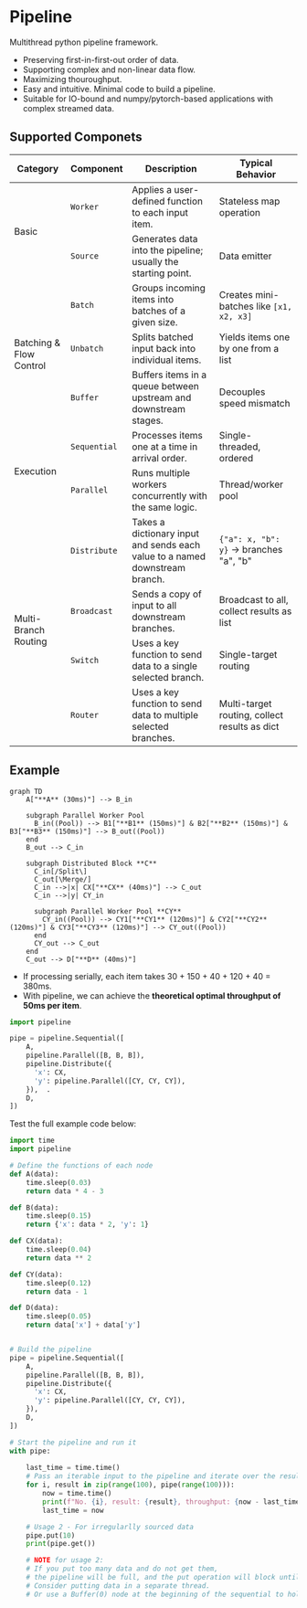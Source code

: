 # Pipeline

Multithread python pipeline framework.

* Preserving first-in-first-out order of data.
* Supporting complex and non-linear data flow.
* Maximizing thouroughput. 
* Easy and intuitive. Minimal code to build a pipeline. 
* Suitable for IO-bound and numpy/pytorch-based applications with complex streamed data.

## Supported Componets

<table>
  <thead>
    <tr>
      <th>Category</th>
      <th>Component</th>
      <th>Description</th>
      <th>Typical Behavior</th>
    </tr>
  </thead>
  <tbody>
    <!-- Basic Units -->
    <tr>
      <td rowspan="2">Basic</td>
      <td><code>Worker</code></td>
      <td>Applies a user-defined function to each input item.</td>
      <td>Stateless map operation</td>
    </tr>
    <tr>
      <td><code>Source</code></td>
      <td>Generates data into the pipeline; usually the starting point.</td>
      <td>Data emitter</td>
    </tr>
    <!-- Batching -->
    <tr>
      <td rowspan="3">Batching & Flow Control</td>
      <td><code>Batch</code></td>
      <td>Groups incoming items into batches of a given size.</td>
      <td>Creates mini-batches like <code>[x1, x2, x3]</code></td>
    </tr>
    <tr>
      <td><code>Unbatch</code></td>
      <td>Splits batched input back into individual items.</td>
      <td>Yields items one by one from a list</td>
    </tr>
    <tr>
      <td><code>Buffer</code></td>
      <td>Buffers items in a queue between upstream and downstream stages.</td>
      <td>Decouples speed mismatch</td>
    </tr>
    <!-- Execution -->
    <tr>
      <td rowspan="2">Execution</td>
      <td><code>Sequential</code></td>
      <td>Processes items one at a time in arrival order.</td>
      <td>Single-threaded, ordered</td>
    </tr>
    <tr>
      <td><code>Parallel</code></td>
      <td>Runs multiple workers concurrently with the same logic.</td>
      <td>Thread/worker pool</td>
    </tr>
    <!-- Routing -->
    <tr>
      <td rowspan="4">Multi-Branch Routing</td>
      <td><code>Distribute</code></td>
      <td>Takes a dictionary input and sends each value to a named downstream branch.</td>
      <td><code>{"a": x, "b": y}</code> → branches "a", "b"</td>
    </tr>
    <tr>
      <td><code>Broadcast</code></td>
      <td>Sends a copy of input to all downstream branches.</td>
      <td>Broadcast to all, collect results as list</td>
    </tr>
    <tr>
      <td><code>Switch</code></td>
      <td>Uses a key function to send data to a single selected branch.</td>
      <td>Single-target routing</td>
    </tr>
    <tr>
      <td><code>Router</code></td>
      <td>Uses a key function to send data to multiple selected branches.</td>
      <td>Multi-target routing, collect results as dict</td>
    </tr>
  </tbody>
</table>


## Example

```mermaid
graph TD
    A["**A** (30ms)"] --> B_in
    
    subgraph Parallel Worker Pool
      B_in((Pool)) --> B1["**B1** (150ms)"] & B2["**B2** (150ms)"] & B3["**B3** (150ms)"] --> B_out((Pool))
    end
    B_out --> C_in

    subgraph Distributed Block **C**
      C_in[/Split\]
      C_out[\Merge/]
      C_in -->|x| CX["**CX** (40ms)"] --> C_out
      C_in -->|y| CY_in 
      
      subgraph Parallel Worker Pool **CY**
        CY_in((Pool)) --> CY1["**CY1** (120ms)"] & CY2["**CY2** (120ms)"] & CY3["**CY3** (120ms)"] --> CY_out((Pool))
      end
      CY_out --> C_out
    end
    C_out --> D["**D** (40ms)"]
```

- If processing serially, each item takes 30 + 150 + 40 + 120 + 40 = 380ms.  
- With pipeline, we can achieve the **theoretical optimal throughput of 50ms per item**.

```python
import pipeline

pipe = pipeline.Sequential([ 
    A, 
    pipeline.Parallel([B, B, B]),
    pipeline.Distribute({
      'x': CX, 
      'y': pipeline.Parallel([CY, CY, CY]), 
    }),  .
    D,
])
```

Test the full example code below:

```python
import time
import pipeline

# Define the functions of each node
def A(data):
    time.sleep(0.03)
    return data * 4 - 3

def B(data):
    time.sleep(0.15)
    return {'x': data * 2, 'y': 1}

def CX(data):
    time.sleep(0.04)
    return data ** 2

def CY(data):
    time.sleep(0.12)
    return data - 1

def D(data):
    time.sleep(0.05)
    return data['x'] + data['y']


# Build the pipeline
pipe = pipeline.Sequential([ 
    A, 
    pipeline.Parallel([B, B, B]),
    pipeline.Distribute({
      'x': CX, 
      'y': pipeline.Parallel([CY, CY, CY]), 
    }),
    D,
])

# Start the pipeline and run it
with pipe:  
    
    last_time = time.time()
    # Pass an iterable input to the pipeline and iterate over the results
    for i, result in zip(range(100), pipe(range(100))):
        now = time.time()
        print(f"No. {i}, result: {result}, throughput: {now - last_time:.4f}s/it.")
        last_time = now

    # Usage 2 - For irregularlly sourced data
    pipe.put(10)
    print(pipe.get())

    # NOTE for usage 2: 
    # If you put too many data and do not get them, 
    # the pipeline will be full, and the put operation will block until the pipeline has space to accept the data.
    # Consider putting data in a separate thread.
    # Or use a Buffer(0) node at the beginning of the sequential to hold infinite number of inputs.
```